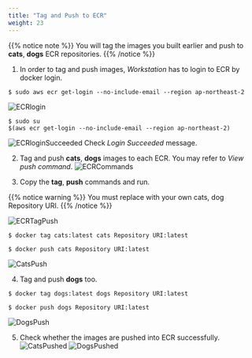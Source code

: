 ```yaml
---
title: "Tag and Push to ECR"
weight: 23
---
```


{{% notice note %}}
You will tag the images you built earlier and push to **cats**, **dogs** ECR repositories.
{{% /notice %}}

1. In order to tag and push images, *Workstation* has to login to ECR by docker login. 
~~~
$ sudo aws ecr get-login --no-include-email --region ap-northeast-2
~~~
![ECRlogin](/images/ecr/ecr_login_1.png)
~~~
$ sudo su
$(aws ecr get-login --no-include-email --region ap-northeast-2)
~~~
![ECRloginSucceeded](/images/ecr/ecr_login_2.png)
Check *Login Succeeded* message. 

2. Tag and push **cats**, **dogs** images to each ECR. You may refer to *View push command*.
![ECRCommands](/images/ecr/ecr_view_commands.png)

3. Copy the **tag**, **push** commands and run. 

{{% notice warning %}}
You must replace with your own cats, dog Repository URI. 
{{% /notice %}}

![ECRTagPush](/images/ecr/ecr_view_commands_2.png)
~~~
$ docker tag cats:latest cats Repository URI:latest 
~~~
~~~
$ docker push cats Repository URI:latest 
~~~
![CatsPush](/images/ecr/ecr_push_1.png)

4. Tag and push **dogs** too. 
~~~
$ docker tag dogs:latest dogs Repository URI:latest 
~~~
~~~
$ docker push dogs Repository URI:latest
~~~
![DogsPush](/images/ecr/ecr_push_dogs.png)

5. Check whether the images are pushed into ECR successfully.
![CatsPushed](/images/ecr/ecr_cats_latest.png)
![DogsPushed](/images/ecr/ecr_dogs_latest.png)

